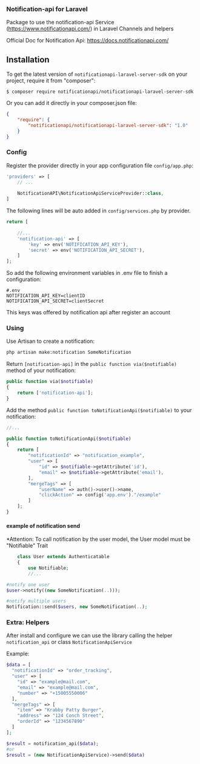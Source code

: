 ### Notification-api for Laravel

Package to use the notification-api Service (https://www.notificationapi.com/) in Laravel Channels and helpers

Official Doc for Notification Api: https://docs.notificationapi.com/

## Installation

To get the latest version of ```notificationapi-laravel-server-sdk``` on your project, require it from "composer":


	$ composer require notificationapi/notificationapi-laravel-server-sdk


Or you can add it directly in your composer.json file:

```json
{
    "require": {
        "notificationapi/notificationapi-laravel-server-sdk": "1.0"
    }
}
```


### Config

Register the provider directly in your app configuration file `config/app.php`:
```php
'providers' => [
	// ...
	
	NotificationAPI\NotificationApiServiceProvider::class,
]
```

The following lines will be auto added in `config/services.php` by provider.

```php
return [
   
    //...
    'notification-api' => [
        'key' => env('NOTIFICATION_API_KEY'),
        'secret' => env('NOTIFICATION_API_SECRET'),
    ]
];
```

So add the following environment variables in .env file to finish a configuration:


```dotenv
#.env
NOTIFICATION_API_KEY=clientID
NOTIFICATION_API_SECRET=clientSecret
```
This keys was offered by notification api after register an account

### Using
Use Artisan to create a notification:

```bash
php artisan make:notification SomeNotification
```

Return `[notification-api]` in the `public function via($notifiable)` method of your notification:

```php
public function via($notifiable)
{
    return ['notification-api'];
}
```

Add the method `public function toNotificationApi($notifiable)` to your notification:

```php
//...

public function toNotificationApi($notifiable) 
{
    return [
        "notificationId" => "notification_example",
        "user" => [
            "id" => $notifiable->getAttribute('id'),
            "email" => $notifiable->getAttribute('email'),
        ],
        "mergeTags" => [
            "userName" => auth()->user()->name,
            "clickAction" => config('app.env')."/example"
        ]
    ];
}
```
#### example of notification send
*Attention: To call notification by the user model, the User model must be "Notifiable" Trait

```php
    class User extends Authenticatable
    {
        use Notifiable;
        //...
```

```php
#notify one user
$user->notify((new SomeNotification(..)));

#notify multiple users
Notification::send($users, new SomeNotification(..);
```



### Extra: Helpers
After install and configure we can use the library calling the helper `notification_api` or class `NotificationApiService`

Example:

```php
$data = [
  "notificationId" => "order_tracking",
  "user" => [
    "id" => "example@mail.com",
    "email" => "example@mail.com",
    "number" => "+15005550006"
  ],
  "mergeTags" => [
    "item" => "Krabby Patty Burger",
    "address" => "124 Conch Street",
    "orderId" => "1234567890"
  ]
];

$result = notification_api($data);
#or
$result = (new NotificationApiService)->send($data)
```

